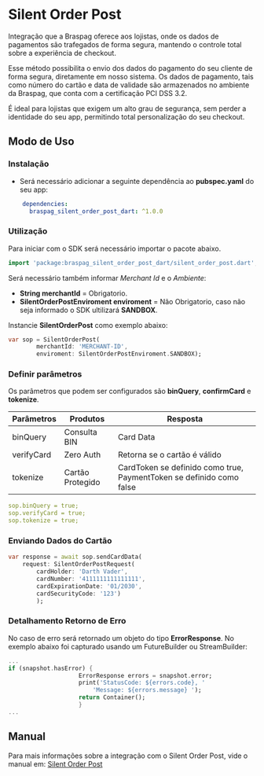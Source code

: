 # Silent Order Post

Integração que a Braspag oferece aos lojistas, onde os dados de pagamentos são trafegados de forma segura, mantendo o controle total sobre a experiência de checkout.

Esse método possibilita o envio dos dados do pagamento do seu cliente de forma segura, diretamente em nosso sistema. Os dados de pagamento, tais como número do cartão e data de validade são armazenados no ambiente da Braspag, que conta com a certificação PCI DSS 3.2.

É ideal para lojistas que exigem um alto grau de segurança, sem perder a identidade do seu app, permitindo total personalização do seu checkout.

## Modo de Uso 

### Instalação
- Será necessário adicionar a seguinte dependência ao **pubspec.yaml** do seu app:

```yaml
    dependencies:
      braspag_silent_order_post_dart: ^1.0.0
```

### Utilização
Para iniciar com o SDK será necessário importar o pacote abaixo.

```dart
import 'package:braspag_silent_order_post_dart/silent_order_post.dart';
```

Será necessário também informar *Merchant Id* e o *Ambiente*:
- **String merchantId** = Obrigatorio.
- **SilentOrderPostEnviroment enviroment** = Não Obrigatorio, caso não seja informado o SDK ultilizará **SANDBOX**.

Instancie **SilentOrderPost** como exemplo abaixo:

```dart
var sop = SilentOrderPost(
        merchantId: 'MERCHANT-ID',
        enviroment: SilentOrderPostEnviroment.SANDBOX);
```

### Definir parâmetros

Os parâmetros que podem ser configurados são **binQuery**, **confirmCard** e **tokenize**.

| Parâmetros 	| Produtos         	| Resposta                                               	|
|------------	|------------------	|--------------------------------------------------------	|
| binQuery   	| Consulta BIN     	| Card Data                                              	|
| verifyCard 	| Zero Auth        	| Retorna se o cartão é válido                               	|
| tokenize   	| Cartão Protegido 	| CardToken se definido como true, PaymentToken se definido como false 	|


```yaml
sop.binQuery = true;
sop.verifyCard = true;
sop.tokenize = true;
```

### Enviando Dados do Cartão

```dart
var response = await sop.sendCardData(
    request: SilentOrderPostRequest(
        cardHolder: 'Darth Vader',
        cardNumber: '4111111111111111',
        cardExpirationDate: '01/2030',
        cardSecurityCode: '123')
        );
```

### Detalhamento Retorno de Erro

No caso de erro será retornado um objeto do tipo **ErrorResponse**. 
No exemplo abaixo foi capturado usando um FutureBuilder ou StreamBuilder:

```dart
...
if (snapshot.hasError) {
                    ErrorResponse errors = snapshot.error;
                    print('StatusCode: ${errors.code}, '
                        'Message: ${errors.message} ');
                    return Container();
                    }
...
```


## Manual

Para mais informações sobre a integração com o Silent Order Post, vide o manual em: [Silent Order Post](https://braspag.github.io//manualp/braspag-silent-order-post)